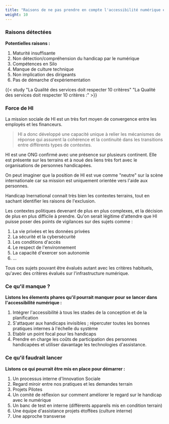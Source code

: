 ```yaml
---
title: "Raisons de ne pas prendre en compte l'accessibilité numérique en interne"
weight: 10
---
```


### Raisons détectées

**Potentielles raisons :**

 1. Maturité insuffisante
 1. Non détection/compréhension du handicap par le numérique
 1. Compétences en Silo
 1. Manque de culture technique
 1. Non implication des dirigeants
 1. Pas de démarche d'expériementation

{{< study "La Qualité des services doit respecter 10 critères" "La Qualité des services doit respecter 10 critères :" >}}

### Force de HI

La mission sociale de HI est un très fort moyen de convergence entre les employés et les financeurs.

 > HI a donc développé une capacité unique à relier les mécanismes de réponse qui assurent la cohérence et la continuité dans les transitions entre différents types de contextes.

HI est une ONG confirmé avec une présence sur plusieurs continent. Elle est présente sur les terrains et à noué des liens très fort avec le organisations de personnes handicapées.

On peut imaginer que la position de HI est vue comme "neutre" sur la scène internationale car sa mission est uniquement orientée vers l'aide aux personnes.

Handicap Inernational connait très bien les contextes terrains, tout en sachant identifier les raisons de l'exclusion.

Les contextes politiques devenant de plus en plus complexes, et la décision de plus en plus difficile à prendre. Qu'on serait légitime d'attendre que HI puisse poser des points de vigilances sur des sujets comme :

 1. La vie privées et les données privées
 1. La sécurité et la cybersécurité
 1. Les conditions d'accès
 1. Le respect de l'environnement
 1. La capacité d'exercer son autonomie
 1. ...

Tous ces sujets pouvant être évalués autant avec les critères habituels, qu'avec des critères évalués sur l'infrastructure numérique.  

### Ce qu'il manque ?

**Listons les élements phares qu'il pourrait manquer pour se lancer dans l'accessibilité numérique :**

 1. Intégrer l'accessibilité à tous les stades de la conception et de la planification
 1. S'attaquer aux handicaps invisibles ; répercuter toutes les bonnes pratiques internes à l'échelle du système
 1. Etablir un point focal pour les handicaps
 1. Prendre en charge les coûts de participation des personnes handicapées et utiliser davantage les technologies d'assistance.

### Ce qu'il faudrait lancer

**Listons ce qui pourrait être mis en place pour démarrer :**

 1. Un processus interne d'Innovation Sociale
 1. Regard miroir entre nos pratiques et les demandes terrain
 1. Projets Pilotes
 1. Un comité de réflexion sur comment améliorer le regard sur le handicap avec le numérique
 1. Un banc de test en interne (différents appareils mis en condition terrain)
 1. Une équipe d'assistance projets étoffées (culture interne)
 1. Une approche transverse


